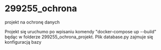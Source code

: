# 299255_ochrona
projekt na ochronę danych

Projekt się uruchumo po wpisaniu komendy "docker-compose up --build" będąc w folderze 299255_ochrona_projekt. 
Plik database.py zajmuje się konfiguracją bazy
